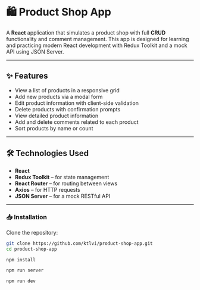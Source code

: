 # 🛍️ Product Shop App

A **React** application that simulates a product shop with full **CRUD** functionality and comment management. This app is designed for learning and practicing modern React development with Redux Toolkit and a mock API using JSON Server.

---

## ✨ Features

-   View a list of products in a responsive grid
-   Add new products via a modal form
-   Edit product information with client-side validation
-   Delete products with confirmation prompts
-   View detailed product information
-   Add and delete comments related to each product
-   Sort products by name or count

---

## 🛠️ Technologies Used

-   **React**
-   **Redux Toolkit** – for state management
-   **React Router** – for routing between views
-   **Axios** – for HTTP requests
-   **JSON Server** – for a mock RESTful API

---

### 📥 Installation

Clone the repository:

```bash
git clone https://github.com/ktlvi/product-shop-app.git
cd product-shop-app
```

```bash
npm install
```

```bash
npm run server
```

```bash
npm run dev
```
